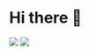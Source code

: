 # Hi there 👋

[![](https://img.shields.io/badge/捐赠-DONATE-795548.svg?style=for-the-badge)](https://beixin.notion.site/919622e1463f4ef58aecc4c9711eba30)
[![](https://img.shields.io/badge/联络-CONTACT-009688.svg?style=for-the-badge)](https://beixin.notion.site/ebe26d4b87cf4fc9a86245f2d4c75b31)
